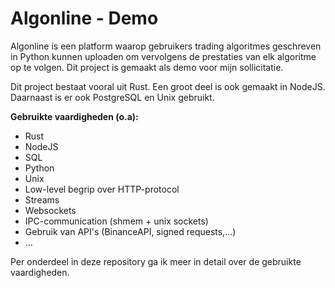 # Algonline - Demo
Algonline is een platform waarop gebruikers trading algoritmes geschreven in Python kunnen uploaden om vervolgens de prestaties van elk algoritme op te volgen. Dit project is gemaakt als demo voor mijn sollicitatie.

Dit project bestaat vooral uit Rust. Een groot deel is ook gemaakt in NodeJS. Daarnaast is er ook PostgreSQL en Unix gebruikt.

**Gebruikte vaardigheden (o.a):**
- Rust
- NodeJS
- SQL
- Python
- Unix
- Low-level begrip over HTTP-protocol
- Streams
- Websockets
- IPC-communication (shmem + unix sockets)
- Gebruik van API's (BinanceAPI, signed requests,...)
- ...

Per onderdeel in deze repository ga ik meer in detail over de gebruikte vaardigheden.
